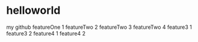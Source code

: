 helloworld
==========

my github
featureOne 1
featureTwo 2
featureTwo 3
featureTwo 4
feature3 1
feature3 2
feature4 1
feature4 2